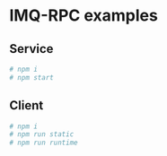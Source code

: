 
# IMQ-RPC examples

## Service

~~~bash
# npm i
# npm start
~~~

## Client

~~~bash
# npm i
# npm run static
# npm run runtime
~~~

